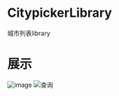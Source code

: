 # CitypickerLibrary
城市列表library
# 展示

![image](https://github.com/ysrfeng/CitypickerLibrary/tree/master/app/doc/Screenrecorder01.gif)
![查询](https://github.com/ysrfeng/SudiProject20170627/blob/master/doc/list.png)